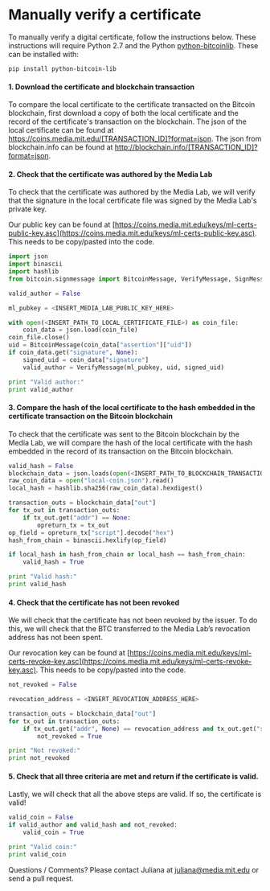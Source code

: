 # Manually verify a certificate
To manually verify a digital certificate, follow the instructions below. These instructions will require Python 2.7 and the Python [python-bitcoinlib](https://github.com/petertodd/python-bitcoinlib). These can be installed with:

```
pip install python-bitcoin-lib
```

#### 1. Download the certificate and blockchain transaction
To compare the local certificate to the certificate transacted on the Bitcoin blockchain, first download a copy of both the local certificate and the record of the certificate's transaction on the blockchain. The json of the local certificate can be found at https://coins.media.mit.edu/[TRANSACTION_ID]?format=json. The json from blockchain.info can be found at http://blockchain.info/[TRANSACTION_ID]?format=json.

#### 2. Check that the certificate was authored by the Media Lab
To check that the certificate was authored by the Media Lab, we will verify that the signature in the local certificate file was signed by the Media Lab's private key.

Our public key can be found at [https://coins.media.mit.edu/keys/ml-certs-public-key.asc](https://coins.media.mit.edu/keys/ml-certs-public-key.asc). This needs to be copy/pasted into the code.

```python
import json
import binascii
import hashlib
from bitcoin.signmessage import BitcoinMessage, VerifyMessage, SignMessage

valid_author = False

ml_pubkey = <INSERT_MEDIA_LAB_PUBLIC_KEY_HERE>

with open(<INSERT_PATH_TO_LOCAL_CERTIFICATE_FILE>) as coin_file:
    coin_data = json.load(coin_file)
coin_file.close()
uid = BitcoinMessage(coin_data["assertion"]["uid"])
if coin_data.get("signature", None):
    signed_uid = coin_data["signature"]
    valid_author = VerifyMessage(ml_pubkey, uid, signed_uid)

print "Valid author:"
print valid_author
```

#### 3. Compare the hash of the local certificate to the hash embedded in the certificate transaction on the Bitcoin blockchain
To check that the certificate was sent to the Bitcoin blockchain by the Media Lab, we will compare the hash of the local certificate with the hash embedded in the record of its transaction on the Bitcoin blockchain.

```python
valid_hash = False
blockchain_data = json.loads(open(<INSERT_PATH_TO_BLOCKCHAIN_TRANSACTION_FILE>).read())
raw_coin_data = open("local-coin.json").read()
local_hash = hashlib.sha256(raw_coin_data).hexdigest()

transaction_outs = blockchain_data["out"]
for tx_out in transaction_outs:
    if tx_out.get("addr") == None:
        opreturn_tx = tx_out
op_field = opreturn_tx["script"].decode("hex")
hash_from_chain = binascii.hexlify(op_field)

if local_hash in hash_from_chain or local_hash == hash_from_chain:
    valid_hash = True

print "Valid hash:"
print valid_hash
```

#### 4. Check that the certificate has not been revoked
We will check that the certificate has not been revoked by the issuer. To do this, we will check that the BTC transferred to the Media Lab’s revocation address has not been spent. 

Our revocation key can be found at [https://coins.media.mit.edu/keys/ml-certs-revoke-key.asc](https://coins.media.mit.edu/keys/ml-certs-revoke-key.asc). This needs to be copy/pasted into the code.

```python
not_revoked = False

revocation_address = <INSERT_REVOCATION_ADDRESS_HERE>

transaction_outs = blockchain_data["out"]
for tx_out in transaction_outs:
    if tx_out.get("addr", None) == revocation_address and tx_out.get("spent", None) == False:
        not_revoked = True

print "Not revoked:"
print not_revoked
```

#### 5. Check that all three criteria are met and return if the certificate is valid.
Lastly, we will check that all the above steps are valid. If so, the certificate is valid!

```python
valid_coin = False
if valid_author and valid_hash and not_revoked:
    valid_coin = True

print "Valid coin:" 
print valid_coin
```

Questions / Comments? Please contact Juliana at [juliana@media.mit.edu](mailto:juliana@media.mit.edu) or send a pull request.

